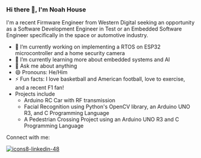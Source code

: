 ### Hi there 👋, I'm Noah House

<!--
**nhouse417/nhouse417** is a ✨ _special_ ✨ repository because its `README.md` (this file) appears on your GitHub profile.

Here are some ideas to get you started:
-->

I'm a recent Firmware Engineer from Western Digital seeking an opportunity as a Software Development Engineer in Test or an Embedded Software Engineer specifically in the space or automotive industry. 

- 🔭 I’m currently working on implementing a RTOS on ESP32 microcontroller and a home security camera
- 🌱 I’m currently learning more about embedded systems and AI
- 💬 Ask me about anything 
- 😄 Pronouns: He/Him
- ⚡ Fun facts: I love basketball and American football, love to exercise, and a recent F1 fan! 
- Projects include 
  - Arduino RC Car with RF transmission
  - Facial Recognition using Python's OpenCV library, an Arduino UNO R3, and C Programming Language
  - A Pedestrian Crossing Project using an Arduino UNO R3 and C Programming Language

Connect with me:

[![icons8-linkedin-48](https://user-images.githubusercontent.com/101434319/158509001-40bd2d19-2d4c-4405-ac4e-d02fc7ab5e88.png)][1]


[1]: https://www.linkedin.com/in/noah-house/
